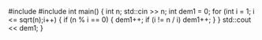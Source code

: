 #include <iostream>
#include <cmath>
int  main()
{
	int n;
	std::cin >> n;
	int dem1 = 0;
	for (int i = 1; i <= sqrt(n);i++)
	{
		if (n % i == 0)
		{
			dem1++;
			if (i != n / i)
				dem1++;
		}
	}
	std::cout << dem1;
}
